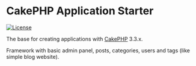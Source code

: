 # CakePHP Application Starter

[![License](https://img.shields.io/packagist/l/cakephp/app.svg?style=flat-square)](https://packagist.org/packages/cakephp/app)

The base for creating applications with [CakePHP](http://cakephp.org) 3.3.x.

Framework with basic admin panel, posts, categories, users and tags (like simple blog website).
